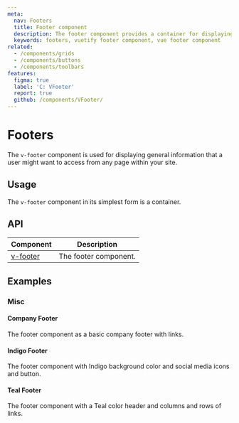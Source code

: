 ```yaml
---
meta:
  nav: Footers
  title: Footer component
  description: The footer component provides a container for displaying additional navigation information about a site.
  keywords: footers, vuetify footer component, vue footer component
related:
  - /components/grids
  - /components/buttons
  - /components/toolbars
features:
  figma: true
  label: 'C: VFooter'
  report: true
  github: /components/VFooter/
---
```


# Footers

The `v-footer` component is used for displaying general information that a user might want to access from any page within your site.

<page-features />

## Usage

The `v-footer` component in its simplest form is a container.

<usage name="v-footer" />

<entry />

## API

| Component | Description |
| - | - |
| [v-footer](/api/v-footer/) | The footer component. |

<api-inline hide-links />

## Examples

### Misc

#### Company Footer

The footer component as a basic company footer with links.

<example file="v-footer/misc-company-footer" />

#### Indigo Footer

The footer component with Indigo background color and social media icons and button.

<example file="v-footer/misc-indigo-footer" />

#### Teal Footer

The footer component with a Teal color header and columns and rows of links.

<example file="v-footer/misc-teal-footer" />
